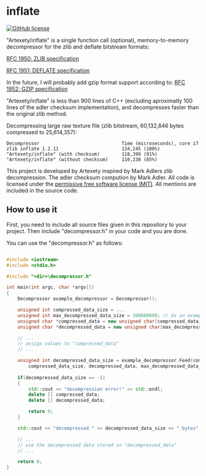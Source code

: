 # inflate
[![GitHub license](https://img.shields.io/github/license/mashape/apistatus.svg?style=flat-square)](http://goldsborough.mit-license.org)

"Artexety/inflate" is a single function call (optional), memory-to-memory decompressor for the zlib and deflate bitstream formats:

[RFC 1950: ZLIB specification](https://www.ietf.org/rfc/rfc1950.txt)

[RFC 1951: DEFLATE specification](https://www.ietf.org/rfc/rfc1951.txt)

In the future, I will probably add gzip format support according to: [RFC 1952: GZIP specification](https://www.ietf.org/rfc/rfc1952.txt)

"Artexety/inflate" is less than 900 lines of C++ (excluding aproximatly 100 lines of the adler checksum implementation), and decompresses faster than the original zlib method.

Decompressing large raw texture file (zlib bitstream, 60,132,846 bytes compressed to 25,614,357):

    Decompressor                              Time (microseconds), core i7
    zlib inflate 1.2.11                       134,245 (100%)
    "Artexety/inflate" (with checksum)        118,399 (91%)
    "Artexety/inflate" (without checksum)     110,238 (85%)

This project is developed by Artexety inspired by Mark Adlers zlib decompression. The adler checksum compution by Mark Adler. All code is licensed under the [permissive free software license (MIT)](https://mit-license.org). All mentions are included in the source code.
## How to use it
First, you need to include all source files given in this repository to your project. Then include "decompressor.h" in your code and you are done. 

You can use the "decompressor.h" as follows:

```C++

#include <iostream>
#include <stdio.h>

#include "<dir>\decompressor.h"

int main(int argc, char *argv[])
{
	Decompressor example_decompressor = Decompressor();

	unsigned int compressed_data_size = ...
	unsigned int max_decompressed_data_size = 200000000; // As an example
	unsigned char *compressed_data = new unsigned char[compressed_data_size];
	unsigned char *decompressed_data = new unsigned char[max_decompressed_data_size];

	// ...
	// assign values to "compressed_data"  
	// ...

	unsigned int decompressed_data_size = example_decompressor.Feed(compressed_data_size,
		compressed_data_size, decompressed_data, max_decompressed_data_size, true);
	
	if(decompressed_data_size == -1)
	{
		std::cout << "decompression error!" << std::endl;
		delete [] compressed_data;
		delete [] decompressed_data;

		return 0;
	}

	std::cout << "decompressed " << decompressed_data_size << " bytes";

	// ...
	// use the decompressed data stored in "decompressed_data"
	// ...

	return 0;
}

```
